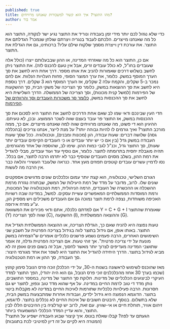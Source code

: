 ```yaml
---
published: true
title: מהו התוצר? איך הוא קשור למשכורות שאנחנו מרוויחים?
author: אמר בור
---
```


כדי שלא נגזול לכם יותר מידי זמן בעבודה ונוריד את התוצר נגיע ישר לנקודה, התוצר הוא כל מה שאנחנו מייצרים. הלכתם לעבוד בנגריה ויצרתם שולחן שנמכר? הגדלתם את התוצר. את עורכת דין וייצרת מסמך שלקוח שילם עליו? ברכותינו, גם את הגדלת את התוצר.

אם כן, התוצר הוא כל מה שאזרחי המדינה, או ההון שבבעלותם ייצרו (כולל אלה שעובדים בחו"ל, לא כולל עובדים זרים, אבל אין טעם להכנס לזה). את התוצר ניתן לחשב בשלוש דרכים שאמורות להניב את אותו מספר. דרך אחת היא לחשב את סך הערך המוסף במשק. כלומר, את ערך המוצר הסופי, פחות העלויות הנלוות. אם לחם נמכר ב-5 שקלים, והקמח עלה 2 שקלים, אז הערך המוסף הוא 3 שקלים. דרך נוספת היא לחשב את סך ההוצאות במשק, כלומר סך הצריכה של משקי הבית, סך ההשקעות של הפירמות (למשל קנית מכונות), וסך הצריכה של הממשלה. הדרך השלישית היא לחשב את סך ההכנסות במשק, [כלומר סך משכורות העובדים וסך והרווחים של הפירמות](http://www.imf.org/external/pubs/ft/fandd/basics/gdp.htm).

חדי העין שבינכם ודאי שמו לב שאם אחת הדרכים לחשב את התוצר היא לסכום את סך ההכנסות במשק, אז התוצר פר עובד בעצם שווה לשכר הממוצע. ובכן, לא טעיתם. ההיגיון הוא די פשוט, מה שאנחנו מרוויחים שווה למה שאנחנו מייצרים. אם כך, ממה מורכב התוצר? ואיך גורמים לו להיות גבוהה יותר? על מנת לייצר, אנחנו צריכים (בהכללה גסה) שלושה דברים: שעות עבודה, הון (מכונות ומבנים), וטכנולוגיה. ככל שסך שעות העבודה במשק גדל (בין אם כי יש יותר עובדים או כי העובדים הקיימים עובדים יותר שעות), סך התוצר גדל, וכנ"ל לגבי כמות ההון. שימו לב, שהוספה של אחד מהגורמים, תהיה מוגבלת יחסית בתרומתה לתוצר. כלומר, אם נוסיף עוד ועוד עובדים, מבלי להגדיל את רמת ההון, בשלב מסוים העובדים שנוסיף כבר לא יתרמו הרבה לתוצר, אם בכלל. נסו לדמיין עשרים עובדים קוטפים תפוזים מעץ אחד. כנראה שלעובד העשירי והלאה כבר אין הרבה מה לעשות.

הגורם השלישי, טכנולוגיה, הוא קצת יותר עמום וכלכלנים שונים מדגישים אספקטים שונים שלו. לרוב, מדובר על מדד של רמת היעילות של המשק, שבתורה נגזרת מרמת ההשכלה או ההכשרה של העובדים, הרמה הניהולית, רמת הטכנולוגיה של המכונות, ורמת המוסדות הממשלתיים המאפשרים עשיית עסקים. למשל, במדינה שבה רשויות האכיפה משוחדות, נצפה לרמת תוצר נמוכה גם אם העובדים משכילים ויש מספיק הון, ע"ע מזרח אירופה.  
אם למדתם כלכלה, אתם ודאי מכירים את המשוואה Y = C + G + I שאומרת שהתוצר (Y) שווה לסך הצריכה (C), ההשקעה (I), וההוצאה הממשלתית (G).

טעות נפוצה היא להניח שאם כך, הגדלת הצריכה, או ההוצאה הממשלתית תגדיל את התוצר. באותו אופן, אם גידול בתוצר לווה בגידול בצריכה הפרטית על חשבון שני השימושים האחרים, הרבה פעמים נשמע פרשנים כלכליים אומרים ש"הצמיחה במשק מונעת על ידי צריכה פרטית". אך זוהי טעות. אם הצריכה הפרטית גדלה, זה אומר שתושבי המדינה מעדיפים לצרוך יותר מאשר לחסוך, אבל זה בשום פנים ואופן זה לא מביא לגידול בתוצר. הדרך היחידה להגדיל את התוצר היא לשפר את אחד מגורמי היצור: סך העבודה, סך ההון או רמת הטכנולוגיה.

מאז שהוכנס לשימוש לראשונה בשנות ה-30, על ידי הכלכלן זוכה פרס הנובל סימון קוזנץ (שכמו בערך 30 אחוז מהכלכלנים זוכי פרס הנובל, גם הוא היה יהודי), הפך התוצר למדד העיקרי לביצועים הכלכליים של מדינות. חלוקת סך התוצר של מדינה, במספר התושבים, נותן מדד די טוב לרמת החיים במדינה. על אף שהוא מדד טוב ונפוץ, לתוצר יש גם חסרונות. הרבה פעילויות כלכליות שתורמות לאיכות החיים במדינה לא מקבלות ביטוי בתוצר. הדוגמא הנפוצה היא גידול ילדים, ועבודות אחרות שמתבצעות במשק הבית, שלא בתשלום. בנוסף, היבטים חשובים של איכות החיים לא נכללים בתוצר. לדוגמא, זיהום אוויר, תוחלת חיים או אי-שוויון. עם זאת, לרוב יש קורלציה בין ההיבטים הללו לבין התוצר, והוא עדיין המדד הכלכלי המשמעותי ביותר.  
הגעתם עד לפה? קבלו שאלת בונוס. איך קיצור שבוע העבודה ישפיע על התוצר? (המטרה היא לקיים על זה דיון למיטיבי לכת בתגובות)
